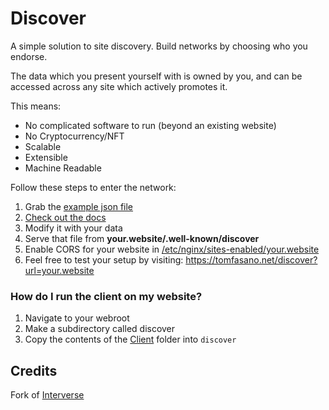 # Discover

A simple solution to site discovery. Build networks by choosing who you endorse.

The data which you present yourself with is owned by you, and can be accessed across any site which actively promotes it.

This means:
* No complicated software to run (beyond an existing website)
* No Cryptocurrency/NFT
* Scalable
* Extensible
* Machine Readable

Follow these steps to enter the network:

1) Grab the [example json file](https://codeberg.org/onasaft/Discover/src/branch/master/Client/.well-known/discover)
2) [Check out the docs](https://codeberg.org/onasaft/Discover/src/branch/master/Docs/README.md)
3) Modify it with your data
4) Serve that file from **your.website/.well-known/discover**
5) Enable CORS for your website in [/etc/nginx/sites-enabled/your.website](https://codeberg.org/onasaft/Discover/src/branch/master/Docs/Hosting/nginx.md)
6) Feel free to test your setup by visiting:
https://tomfasano.net/discover?url=your.website

### How do I run the client on my website?

1) Navigate to your webroot
2) Make a subdirectory called discover
3) Copy the contents of the [Client](Client/) folder into `discover`

## Credits
Fork of [Interverse](https://codeberg.org/gabe/Interverse)
